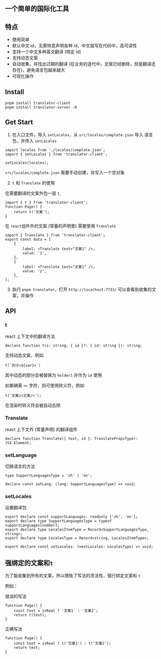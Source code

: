 ## 一个简单的国际化工具

## 特点

-   使用简单
-   默认中文 id，无需特意声明各种 id，中文就写在代码中，高可读性
-   支持一个中文多种英文翻译 (特定 id)
-   支持动态文案
-   自动收集，并找出过期的翻译 (在业务的迭代中，文案已经删除，但是翻译还存在)，避免语言包越来越大
-   可视化操作

## Install

```shell
pnpm install translator-client
pnpm install translator-server -D
```

## Get Start

1. 在入口文件，导入 `setLocales`，从 `src/locales/complete.json` 导入 语言包，并传入 `setLocales`

```tsx
import locales from './locales/complete.json';
import { setLocales } from 'translator-client';

setLocales(locales);
```

`src/locales/complete.json` 需要手动创建，并写入一个空对象

2. `t` 和 `Translate` 的使用

在需要翻译的文案外包一层 `t`,

```tsx
import { t } from 'translator-client';
function Page() {
    return t('文案');
}
```

在 `react`组件外的文案 (常量的声明里) 需要使用 `Translate`

```tsx
import { Translate } from 'translator-client';
export const data = [
    {
        label: <Translate text="文案1" />,
        value: '1',
    },
    {
        label: <Translate text="文案1" />,
        value: '2',
    },
];
```

3. 执行 `pnpm translator`，打开 `http://localhost:7733/` 可以查看到收集的文案，并操作

## API

### t

react 上下文中的翻译方法

```tsx
declare function t(s: string, { id }?: { id: string }): string;
```

支持动态文案，例如

```tsx
t(`共计<${var}>`)
```

其中动态的部分会被替换为 `holder1` 并作为 `id` 使用

如果确需 `<>` 字符，则可使用转义符，例如

```tsx
t(`文案/<文案/>`);
```

在渲染时转义符会被自动去除

### Translate

react 上下文外 (常量声明) 的翻译组件

```tsx
declare function Translate({ text, id }: TranslatePropsType): JSX.Element;
```

### setLanguage

切换语言的方法

```tsx
type SupportLanguagesType = 'zh' | 'en';

declare const setLang: (lang: SupportLanguagesType) => void;
```

### setLocales

设置翻译包

```tsx
export declare const supportLanguages: readonly ['zh', 'en'];
export declare type SupportLanguagesType = typeof supportLanguages[number];
export declare type LocalesItemType = Record<SupportLanguagesType, string>;
export declare type LocalesType = Record<string, LocalesItemType>;

export declare const setLocales: (nextLocales: LocalesType) => void;
```

## 强绑定的文案和`t`

为了能收集到所有的文案，所以牺牲了写法的灵活性，强行绑定文案和 `t`

例如：

错误的写法

```tsx
function Page() {
    const text = isReal ? '文案1' : '文案2';
    return t(text);
}
```

正确写法

```tsx
function Page() {
    const text = isReal ? t('文案1') : t('文案2');
    return text;
}
```
